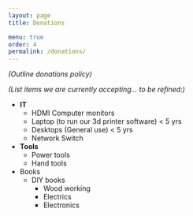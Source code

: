 ```yaml
---
layout: page
title: Donations

menu: true
order: 4
permalink: /donations/
---
```


*(Outline donations policy)*

*(List items we are currently accepting... to be refined:)*

* **IT**
  * HDMI Computer monitors
  * Laptop (to run our 3d printer software) < 5 yrs
  * Desktops (General use) < 5 yrs
  * Network Switch
* **Tools**
  * Power tools
  * Hand tools
* Books
  * DIY books
    * Wood working
    * Electrics
    * Electronics

